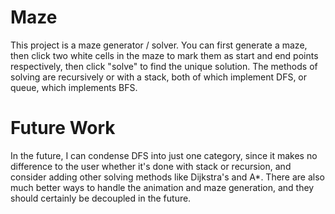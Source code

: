 # Maze
This project is a maze generator / solver. You can first generate a maze,
then click two white cells in the maze to mark them as start and end points
respectively, then click "solve" to find the unique solution. The methods 
of solving are recursively or with a stack, both of which implement DFS, or
queue, which implements BFS.

# Future Work
In the future, I can condense DFS into just one category, since it makes no
difference to the user whether it's done with stack or recursion, and
consider adding other solving methods like Dijkstra's and A*. There are also
much better ways to handle the animation and maze generation, and they should
certainly be decoupled in the future.